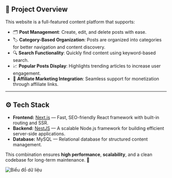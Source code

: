 ## 📝 Project Overview

This website is a full-featured content platform that supports:

- 🗂️ **Post Management**: Create, edit, and delete posts with ease.
- 🏷️ **Category-Based Organization**: Posts are organized into categories for better navigation and content discovery.
- 🔍 **Search Functionality**: Quickly find content using keyword-based search.
- 📈 **Popular Posts Display**: Highlights trending articles to increase user engagement.
- 💼 **Affiliate Marketing Integration**: Seamless support for monetization through affiliate links.

---

## ⚙️ Tech Stack

- **Frontend:** [Next.js](https://nextjs.org/) — Fast, SEO-friendly React framework with built-in routing and SSR.
- **Backend:** [NestJS](https://nestjs.com/) — A scalable Node.js framework for building efficient server-side applications.
- **Database:** MySQL — Relational database for structured content management.

This combination ensures **high performance**, **scalability**, and a clean codebase for long-term maintenance. 🚀

![Biểu đồ dữ liệu](https://upwork-usw2-prod-agora-file-storage.s3.us-west-2.amazonaws.com/profile/portfolio/thumbnail/1568f09cb922297d402876240c611e0e?response-content-disposition=inline%3B%20filename%3D%22image_original%22%3B%20filename%2A%3Dutf-8%27%27image_original&X-Amz-Security-Token=IQoJb3JpZ2luX2VjEMf%2F%2F%2F%2F%2F%2F%2F%2F%2F%2FwEaCXVzLXdlc3QtMiJHMEUCIQD%2BlrmLFyYxdgJB2z68gMjvJifEbdHIhzPMrIiIIm6BBQIgUlRSJYYHrE3zZuqRR4Qlaf68yhLzL1ueIj1qC2SJTRUqmQUI8P%2F%2F%2F%2F%2F%2F%2F%2F%2F%2FARAAGgw3Mzk5MzkxNzM4MTkiDFQY4KdXoVSccGe1PCrtBADSsDd3N1RS3quRubgT58k5mHyOl2bY0%2Bc1VLYa3lnvujPteJ61rzVgA1%2FTamv%2F%2FRrzlNNdp3QUbI0hVteGSWfxeXKyDEnvOjFEbgecULsSKxiuIuhjLtYzBILhJC1ikxW8%2B1Bnnrzj2%2BwuW%2F5fmYrNmvfiqbylwnQ%2B9t1pnZO5HnW6FTiFYpvqqtzjP5FRVOcNdQqO8taNWE82qYY5FNcXZxQMN9u0nKL3tnmfAHhEXpoUApw%2FMrORj6cS7iQw4%2FElUeaKuBZ8yi%2B4DsNlkqYHwFGZnp50V0MC2%2B6PHcLq3vVH5dFsxi8VcBDTvxjjK9ud9fa3jpUCfu%2F0kQaNYBM%2BKtUsL0YDc9eAVuheuJWddFNhVRZ%2BJd2xKIQ4%2BeW7IWDhfvwz0Oy9jaQ%2BUcLvhrWqC%2BcjW6dH%2Bv66Sp6uz0O34J%2B9a1MHgeZgRsay%2BOx8OR%2Bu9WZADTcn%2Fgl11enOX7yt8jT79aIXge9i%2B4gZn6llZFa6CDoylDZCrkmyvnwBant%2Fkg0Y1GLeIY43Yui%2FNVQCjOP%2BDgvz6o3zxxfWJ538oJhVXLcTdIKvUnP6AH%2B1H3iXxSWx%2Bt%2BvR38aHu0Tm8oHAH3MVpUKZ8AkhDcFaTEtWmYc7QVrXZCnIRNXZcIvaIlNTrPCv5AYD5%2F4rF4qBwazMkZHL4wDOEOsYUBdbRdtoxjP5lRBUmvleEJKcM5BxdxHRI%2FAHPrvaeJDZp%2FWbLGE4dStXBp3lEl%2FYf%2FJGcinbAOM%2BfMqq2DVyqdsAmtXNJH42l26WMI1i8sZ8%2FV%2Fy8IxZFwQn%2BWtB8QjC9QkVgTQjrhNkgQThddU9aQG%2FDDVn7PEBjqbAeLKtkgX6uIyBFStQHVv1K1xSGIEmB7zB7LiQU%2FO5bNhkSnakrF63BX%2F%2B1MlEwiyibxQstMvQneKo8k5Zen8WLIKY%2By7BHkTXG3BVzURQM2ZndJpnLjBorF%2FVmVYOTCeovfkCsx6ouElB0toGzYpWVDeDKOcckkcUW7vGLUU2%2BeM8l3SflPnfQPao941aXpgfcVn2NZ5iXnwP3sF&X-Amz-Algorithm=AWS4-HMAC-SHA256&X-Amz-Date=20250801T145815Z&X-Amz-SignedHeaders=host&X-Amz-Expires=1799&X-Amz-Credential=ASIA2YR6PYW54JSM3ULQ%2F20250801%2Fus-west-2%2Fs3%2Faws4_request&X-Amz-Signature=736364071f688926f1a5b0e775d141e8da6ebe2123ab2648915228e5a28fe869 "Biểu đồ minh hoạ")
